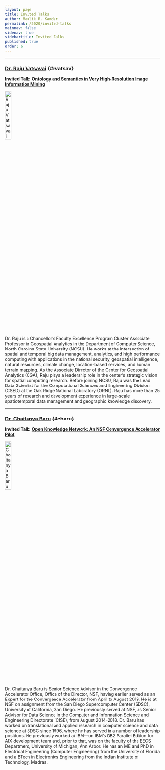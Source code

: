 ```yaml
---
layout: page
title: Invited Talks
author: Maulik R. Kamdar
permalink: /2020/invited-talks
mainnav: false
sidenav: true
sidebartitle: Invited Talks
published: true
order: 6
---
```


----------------------------------------------------------------

### [**Dr. Raju Vatsavai**](https://us2ts.org/invited-talk-raju) {#rvatsav}

**Invited Talk:** [**Ontology and Semantics in Very High-Resolution Image Information Mining**](https://us2ts.org/invited-talk-raju)

[<img src="https://us2ts.org/images/rrvatsav.png" alt="Raju Vatsavai" width="20%">](https://www.csc.ncsu.edu/people/rrvatsav)

Dr. Raju is a Chancellor’s Faculty Excellence Program Cluster Associate Professor in Geospatial Analytics in the Department of Computer Science, North Carolina State University (NCSU). He works at the intersection of spatial and temporal big data management, analytics, and high performance computing with applications in the national security, geospatial intelligence, natural resources, climate change, location-based services, and human terrain mapping. As the Associate Director of the Center for Geospatial Analytics (CGA), Raju plays a leadership role in the center’s strategic vision for spatial computing research. Before joining NCSU, Raju was the Lead Data Scientist for the Computational Sciences and Engineering Division (CSED) at the Oak Ridge National Laboratory (ORNL). Raju has more than 25 years of research and development experience in large-scale spatiotemporal data management and geographic knowledge discovery. 

----------------------------------------------------------------

### [**Dr. Chaitanya Baru**](https://us2ts.org/invited-talk-baru) {#cbaru}

**Invited Talk:** [**Open Knowledge Network: An NSF Convergence Accelerator Pilot**](https://us2ts.org/invited-talk-baru)

[<img src="https://us2ts.org/images/chaitanya-baru.png" alt="Chaitanya Baru" width="20%">](https://acid.sdsc.edu/users/chaitan-baru)

Dr. Chaitanya Baru is Senior Science Advisor in the Convergence Accelerator Office, Office of the Director, NSF, having earlier served as an Expert for the Convergence Accelerator from April to August 2019. He is at NSF on assignment from the San Diego Supercomputer Center (SDSC), University of California, San Diego. He previously served at NSF, as Senior Advisor for Data Science in the Computer and Information Science and Engineering Directorate (CISE), from August 2014-2018. Dr. Baru has worked on translational and applied research in computer science and data science at SDSC since 1996, where he has served in a number of leadership positions. He previously worked at IBM—on IBM’s DB2 Parallel Edition for AIX development team and, prior to that, was on the faculty of the EECS Department, University of Michigan, Ann Arbor. He has an ME and PhD in Electrical Engineering (Computer Engineering) from the University of Florida and a BTech in Electronics Engineering from the Indian Institute of Technology, Madras.

